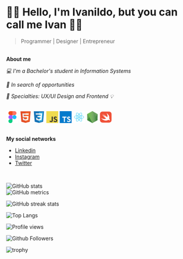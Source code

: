 # 👨‍💻 Hello, I'm Ivanildo, but you can call me Ivan 👨‍💻
> Programmer | Designer | Entrepreneur

<br>**About me**

_💻 I'm a Bachelor's student in Information Systems_

_📱 In search of opportunities_

_📌 Specialties: UX/UI Design and Frontend 💡_

<br><picture>
  <img alt="Figma" src="https://raw.githubusercontent.com/devicons/devicon/master/icons/figma/figma-original.svg" width="32" heigth="32">
</picture>
<picture>
  <img alt="HTML5" src="https://raw.githubusercontent.com/devicons/devicon/master/icons/html5/html5-original.svg" width="32" heigth="32">
</picture>
<picture>
  <img alt="CSS3" src="https://raw.githubusercontent.com/devicons/devicon/master/icons/css3/css3-original.svg" width="32" heigth="32">
</picture>
<picture>
  <img alt="Javascript" src="https://raw.githubusercontent.com/github/explore/80688e429a7d4ef2fca1e82350fe8e3517d3494d/topics/javascript/javascript.png" width="32" heigth="32">
</picture>
<picture>
  <img alt="Typescript" src="https://raw.githubusercontent.com/github/explore/80688e429a7d4ef2fca1e82350fe8e3517d3494d/topics/typescript/typescript.png" width="32" heigth="32">
</picture>
<picture>
  <img alt="React" src="https://raw.githubusercontent.com/github/explore/80688e429a7d4ef2fca1e82350fe8e3517d3494d/topics/react/react.png" width="32" heigth="32">
</picture>
<picture>
  <img alt="NodeJS" src="https://raw.githubusercontent.com/github/explore/80688e429a7d4ef2fca1e82350fe8e3517d3494d/topics/nodejs/nodejs.png" width="32" heigth="32">
</picture>
<picture>
  <img alt="Swift" src="https://raw.githubusercontent.com/devicons/devicon/master/icons/swift/swift-original.svg" width="32" heigth="32">
</picture><br>

<br>**My social networks**
- [Linkedin](https://www.linkedin.com/in/ivanildoborges/)
- [Instagram](https://www.instagram.com/algum.ivan/)
- [Twitter](https://twitter.com/eusoualgumivan)
<br>

![GitHub stats](https://github-readme-stats.vercel.app/api?username=IvanildoBorges&show_icons=true) <br>
![GitHub metrics](https://metrics.lecoq.io/IvanildoBorges) <br>

![GitHub streak stats](https://github-readme-streak-stats.herokuapp.com/?user=IvanildoBorges)  

![Top Langs](https://github-readme-stats.vercel.app/api/top-langs/?username=IvanildoBorges)

![Profile views](https://komarev.com/ghpvc/?username=IvanildoBorges)

![Github Followers](https://img.shields.io/github/followers/IvanildoBorges?label=Followers&logo=GitHub&style=for-the-badge)

![trophy]( ​​https://github-profile-trophy.vercel.app/?username=IvanildoBorges)

